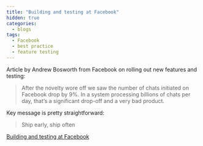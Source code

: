 ```yaml
---
title: "Building and testing at Facebook"
hidden: true
categories:
  - blogs
tags:
  - Facebook
  - best practice
  - feature testing
---
```



Article by Andrew Bosworth from Facebook on rolling out new features and testing:

> After the novelty wore off we saw the number of chats initiated on Facebook drop by 9%.
> In a system processing billions of chats per day, that’s a significant drop-off and a
> very bad product.

Key message is pretty straightforward:

> Ship early, ship often

[Building and testing at Facebook](https://engineering.fb.com/2012/08/08/uncategorized/building-and-testing-at-facebook/)




